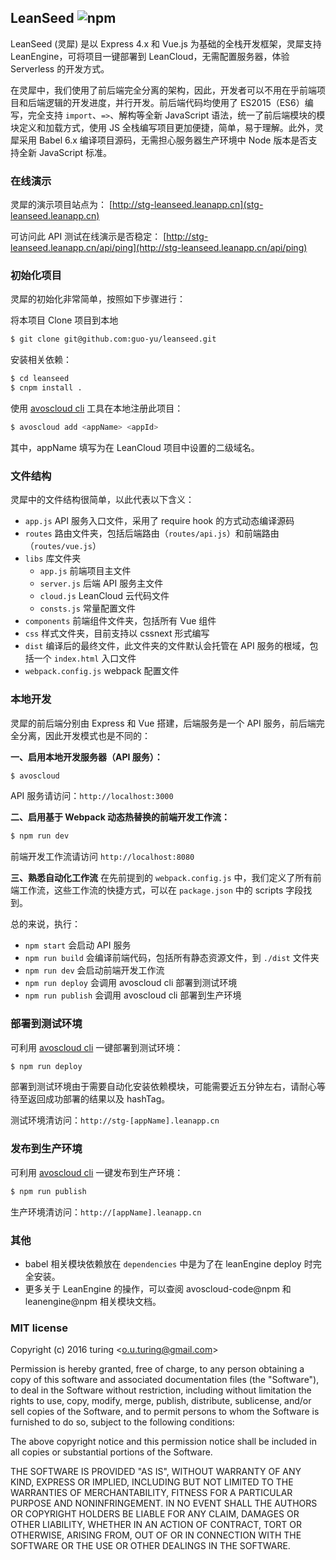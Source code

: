 ## LeanSeed ![npm](https://badge.fury.io/js/leanseed.png)

LeanSeed (灵犀) 是以 Express 4.x 和 Vue.js 为基础的全栈开发框架，灵犀支持 LeanEngine，可将项目一键部署到 LeanCloud，无需配置服务器，体验 Serverless 的开发方式。

在灵犀中，我们使用了前后端完全分离的架构，因此，开发者可以不用在乎前端项目和后端逻辑的开发进度，并行开发。前后端代码均使用了 ES2015（ES6）编写，完全支持 `import`、`=>`、解构等全新 JavaScript 语法，统一了前后端模块的模块定义和加载方式，使用 JS 全栈编写项目更加便捷，简单，易于理解。此外，灵犀采用 Babel 6.x 编译项目源码，无需担心服务器生产环境中 Node 版本是否支持全新 JavaScript 标准。

### 在线演示
灵犀的演示项目站点为：
[http://stg-leanseed.leanapp.cn](stg-leanseed.leanapp.cn)

可访问此 API 测试在线演示是否稳定：
[http://stg-leanseed.leanapp.cn/api/ping](http://stg-leanseed.leanapp.cn/api/ping)

### 初始化项目
灵犀的初始化非常简单，按照如下步骤进行：

将本项目 Clone 项目到本地

```bash
$ git clone git@github.com:guo-yu/leanseed.git
```
安装相关依赖：

```bash
$ cd leanseed
$ cnpm install .
```

使用 [avoscloud cli](https://www.npmjs.com/package/avoscloud-code) 工具在本地注册此项目：

```bash
$ avoscloud add <appName> <appId>
```
其中，appName 填写为在 LeanCloud 项目中设置的二级域名。
### 文件结构
灵犀中的文件结构很简单，以此代表以下含义：
- `app.js` API 服务入口文件，采用了 require hook 的方式动态编译源码
- `routes` 路由文件夹，包括后端路由（`routes/api.js`）和前端路由（`routes/vue.js`）
- `libs` 库文件夹
	* `app.js` 前端项目主文件
	* `server.js` 后端 API 服务主文件
	* `cloud.js` LeanCloud 云代码文件
	* `consts.js` 常量配置文件
- `components` 前端组件文件夹，包括所有 Vue 组件
- `css` 样式文件夹，目前支持以 cssnext 形式编写
- `dist` 编译后的最终文件，此文件夹的文件默认会托管在 API 服务的根域，包括一个 `index.html` 入口文件
- `webpack.config.js` webpack 配置文件

### 本地开发
灵犀的前后端分别由 Express 和 Vue 搭建，后端服务是一个 API 服务，前后端完全分离，因此开发模式也是不同的：

**一、启用本地开发服务器（API 服务）：**

```bash
$ avoscloud
```
API 服务请访问：`http://localhost:3000`

**二、启用基于 Webpack 动态热替换的前端开发工作流：**

```bash
$ npm run dev
```
前端开发工作流请访问 `http://localhost:8080`

**三、熟悉自动化工作流**
在先前提到的 `webpack.config.js` 中，我们定义了所有前端工作流，这些工作流的快捷方式，可以在 `package.json` 中的 scripts 字段找到。

总的来说，执行：
- `npm start` 会启动 API 服务
- `npm run build` 会编译前端代码，包括所有静态资源文件，到 `./dist` 文件夹
- `npm run dev` 会启动前端开发工作流
- `npm run deploy` 会调用 avoscloud cli 部署到测试环境
- `npm run publish` 会调用 avoscloud cli 部署到生产环境

### 部署到测试环境
可利用 [avoscloud cli](https://www.npmjs.com/package/avoscloud-code) 一键部署到测试环境：

```bash
$ npm run deploy
```
部署到测试环境由于需要自动化安装依赖模块，可能需要近五分钟左右，请耐心等待至返回成功部署的结果以及 hashTag。

测试环境清访问：`http://stg-[appName].leanapp.cn`

### 发布到生产环境
可利用 [avoscloud cli](https://www.npmjs.com/package/avoscloud-code) 一键发布到生产环境：

```bash
$ npm run publish
```

生产环境清访问：`http://[appName].leanapp.cn`

### 其他
- babel 相关模块依赖放在 `dependencies` 中是为了在 leanEngine deploy 时完全安装。
- 更多关于 LeanEngine 的操作，可以查阅 avoscloud-code@npm 和 leanengine@npm 相关模块文档。

### MIT license
Copyright (c) 2016 turing &lt;o.u.turing@gmail.com&gt;

Permission is hereby granted, free of charge, to any person obtaining a copy
of this software and associated documentation files (the "Software"), to deal
in the Software without restriction, including without limitation the rights
to use, copy, modify, merge, publish, distribute, sublicense, and/or sell
copies of the Software, and to permit persons to whom the Software is
furnished to do so, subject to the following conditions:

The above copyright notice and this permission notice shall be included in
all copies or substantial portions of the Software.

THE SOFTWARE IS PROVIDED "AS IS", WITHOUT WARRANTY OF ANY KIND, EXPRESS OR
IMPLIED, INCLUDING BUT NOT LIMITED TO THE WARRANTIES OF MERCHANTABILITY,
FITNESS FOR A PARTICULAR PURPOSE AND NONINFRINGEMENT. IN NO EVENT SHALL THE
AUTHORS OR COPYRIGHT HOLDERS BE LIABLE FOR ANY CLAIM, DAMAGES OR OTHER
LIABILITY, WHETHER IN AN ACTION OF CONTRACT, TORT OR OTHERWISE, ARISING FROM,
OUT OF OR IN CONNECTION WITH THE SOFTWARE OR THE USE OR OTHER DEALINGS IN
THE SOFTWARE.

